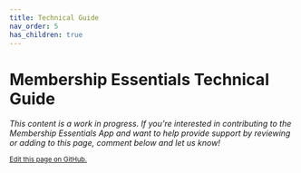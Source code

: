 ```yaml
---
title: Technical Guide
nav_order: 5
has_children: true
---
```

# Membership Essentials Technical Guide

*This content is a work in progress. If you’re interested in contributing to the Membership Essentials App and want to help provide support by reviewing or adding to this page, comment below and let us know!*


<footer>
   <a href="https://github.com/SFDO-Community-Sprints/MembershipSchemaAndBenefits-Documentation/edit/main/docs/Technical_Documentation/index.md" style="font-size: smaller;">Edit this page on GitHub.</a>
</footer>
